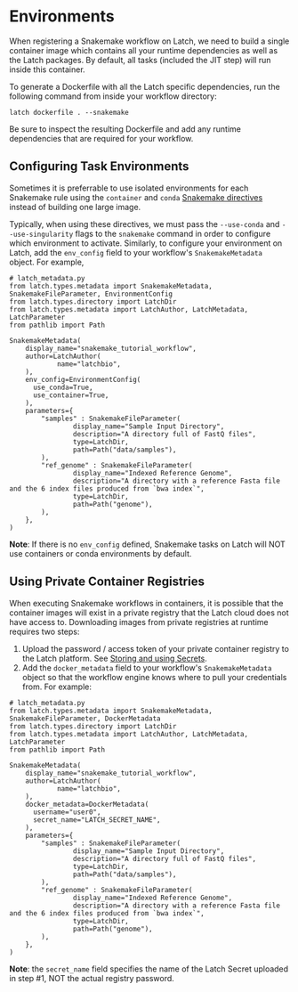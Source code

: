 # Environments

When registering a Snakemake workflow on Latch, we need to build a single container image which contains all your runtime dependencies as well as the Latch packages. By default, all tasks (included the JIT step) will run inside this container.

To generate a Dockerfile with all the Latch specific dependencies, run the following command from inside your workflow directory:

```console
latch dockerfile . --snakemake
```

Be sure to inspect the resulting Dockerfile and add any runtime dependencies that are required for your workflow.

## Configuring Task Environments

Sometimes it is preferrable to use isolated environments for each Snakemake rule using the `container` and `conda` [Snakemake directives](https://snakemake.readthedocs.io/en/stable/snakefiles/deployment.html#running-jobs-in-containers) instead of building one large image.

Typically, when using these directives, we must pass the `--use-conda` and `--use-singularity` flags to the `snakemake` command in order to configure which environment to activate. Similarly, to configure your environment on Latch, add the `env_config` field to your workflow's `SnakemakeMetadata` object. For example,

```
# latch_metadata.py
from latch.types.metadata import SnakemakeMetadata, SnakemakeFileParameter, EnvironmentConfig
from latch.types.directory import LatchDir
from latch.types.metadata import LatchAuthor, LatchMetadata, LatchParameter
from pathlib import Path

SnakemakeMetadata(
    display_name="snakemake_tutorial_workflow",
    author=LatchAuthor(
            name="latchbio",
    ),
    env_config=EnvironmentConfig(
      use_conda=True,
      use_container=True,
    ),
    parameters={
        "samples" : SnakemakeFileParameter(
                display_name="Sample Input Directory",
                description="A directory full of FastQ files",
                type=LatchDir,
                path=Path("data/samples"),
        ),
        "ref_genome" : SnakemakeFileParameter(
                display_name="Indexed Reference Genome",
                description="A directory with a reference Fasta file and the 6 index files produced from `bwa index`",
                type=LatchDir,
                path=Path("genome"),
        ),
    },
)
```

**Note**: If there is no `env_config` defined, Snakemake tasks on Latch will NOT use containers or conda environments by default.

## Using Private Container Registries

When executing Snakemake workflows in containers, it is possible that the container images will exist in a private registry that the Latch cloud does not have access to. Downloading images from private registries at runtime requires two steps:

1. Upload the password / access token of your private container registry to the Latch platform. See [Storing and using Secrets](../basics/adding_secrets.md).
2. Add the `docker_metadata` field to your workflow's `SnakemakeMetadata` object so that the workflow engine knows where to pull your credentials from. For example:

```
# latch_metadata.py
from latch.types.metadata import SnakemakeMetadata, SnakemakeFileParameter, DockerMetadata
from latch.types.directory import LatchDir
from latch.types.metadata import LatchAuthor, LatchMetadata, LatchParameter
from pathlib import Path

SnakemakeMetadata(
    display_name="snakemake_tutorial_workflow",
    author=LatchAuthor(
            name="latchbio",
    ),
    docker_metadata=DockerMetadata(
      username="user0",
      secret_name="LATCH_SECRET_NAME",
    ),
    parameters={
        "samples" : SnakemakeFileParameter(
                display_name="Sample Input Directory",
                description="A directory full of FastQ files",
                type=LatchDir,
                path=Path("data/samples"),
        ),
        "ref_genome" : SnakemakeFileParameter(
                display_name="Indexed Reference Genome",
                description="A directory with a reference Fasta file and the 6 index files produced from `bwa index`",
                type=LatchDir,
                path=Path("genome"),
        ),
    },
)
```

**Note**: the `secret_name` field specifies the name of the Latch Secret uploaded in step #1, NOT the actual registry password.
